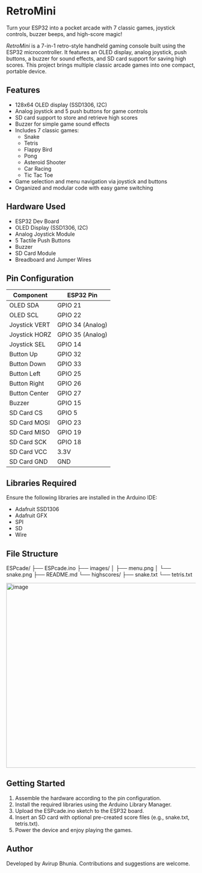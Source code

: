 # RetroMini
Turn your ESP32 into a pocket arcade with 7 classic games, joystick controls, buzzer beeps, and high-score magic!

*RetroMini* is a 7-in-1 retro-style handheld gaming console built using the ESP32 microcontroller. It features an OLED display, analog joystick, push buttons, a buzzer for sound effects, and SD card support for saving high scores. This project brings multiple classic arcade games into one compact, portable device.

## Features

- 128x64 OLED display (SSD1306, I2C)
- Analog joystick and 5 push buttons for game controls
- SD card support to store and retrieve high scores
- Buzzer for simple game sound effects
- Includes 7 classic games:
  - Snake
  - Tetris
  - Flappy Bird
  - Pong
  - Asteroid Shooter
  - Car Racing
  - Tic Tac Toe
- Game selection and menu navigation via joystick and buttons
- Organized and modular code with easy game switching

## Hardware Used

- ESP32 Dev Board
- OLED Display (SSD1306, I2C)
- Analog Joystick Module
- 5 Tactile Push Buttons
- Buzzer
- SD Card Module
- Breadboard and Jumper Wires

## Pin Configuration

| Component        | ESP32 Pin        |
|------------------|------------------|
| OLED SDA         | GPIO 21          |
| OLED SCL         | GPIO 22          |
| Joystick VERT    | GPIO 34 (Analog) |
| Joystick HORZ    | GPIO 35 (Analog) |
| Joystick SEL     | GPIO 14          |
| Button Up        | GPIO 32          |
| Button Down      | GPIO 33          |
| Button Left      | GPIO 25          |
| Button Right     | GPIO 26          |
| Button Center    | GPIO 27          |
| Buzzer           | GPIO 15          |
| SD Card CS       | GPIO 5           |
| SD Card MOSI     | GPIO 23          |
| SD Card MISO     | GPIO 19          |
| SD Card SCK      | GPIO 18          |
| SD Card VCC      | 3.3V             |
| SD Card GND      | GND              |

## Libraries Required

Ensure the following libraries are installed in the Arduino IDE:

- Adafruit SSD1306
- Adafruit GFX
- SPI
- SD
- Wire

## File Structure

ESPcade/ ├── ESPcade.ino ├── images/ │   ├── menu.png │   └── snake.png ├── README.md └── highscores/ ├── snake.txt └── tetris.txt

<img width="701" height="492" alt="image" src="https://github.com/user-attachments/assets/45faf5f6-28c6-4825-ad8c-2c8d25843766" />

## Getting Started

1. Assemble the hardware according to the pin configuration.
2. Install the required libraries using the Arduino Library Manager.
3. Upload the ESPcade.ino sketch to the ESP32 board.
4. Insert an SD card with optional pre-created score files (e.g., snake.txt, tetris.txt).
5. Power the device and enjoy playing the games.


## Author

Developed by Avirup Bhunia. Contributions and suggestions are welcome.
